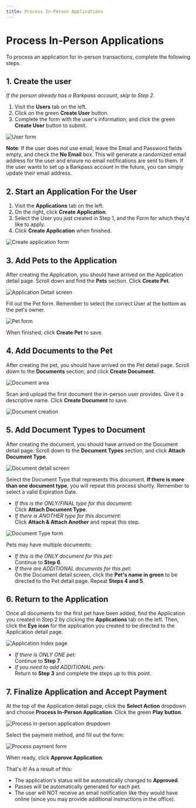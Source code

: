 ```yaml
---
title: Process In-Person Applications
---
```

# Process In-Person Applications

To process an application for in-person transactions, complete the following steps.

## 1. Create the user

_If the person already has a Barkpass account, skip to Step 2_.

1. Visit the **Users** tab on the left.
2. Click on the green **Create User** button.
3. Complete the form with the user's information, and click the green **Create User** button to submit.

![User form](/images/uploads/screen-shot-2019-12-03-at-7.37.34-am.png)

**Note**: If the user does not use email, leave the Email and Password fields empty, and check the **No Email** box. This will generate a randomized email address for the user and ensure no email notifications are sent to them. If the user wants to set up a Barkpass account in the future, you can simply update their email address.

## 2. Start an Application For the User

1. Visit the **Applications** tab on the left.
2. On the right, click **Create Application**.
3. Select the User you just created in Step 1, and the Form for which they'd like to apply.
4. Click **Create Application** when finished.

![Create application form](/images/uploads/screen-shot-2019-12-03-at-7.41.57-am.png)

## 3. Add Pets to the Application

After creating the Application, you should have arrived on the Application detail page. Scroll down and find the **Pets** section. Click **Create Pet**.

![Application Detail screen](/images/uploads/screen-shot-2019-12-03-at-7.44.29-am.png)

Fill out the Pet form. Remember to select the correct User at the bottom as the pet's owner.

![Pet form](/images/uploads/screen-shot-2019-12-03-at-7.45.44-am.png)

When finished, click **Create Pet** to save.

## 4. Add Documents to the Pet

After creating the pet, you should have arrived on the Pet detail page. Scroll down to the **Documents** section, and click **Create Document**.

![Document area](/images/uploads/screen-shot-2019-12-03-at-7.49.08-am.png)

Scan and upload the first document the in-person user provides. Give it a descriptive name. Click **Create Document** to save.

![Document creation](/images/uploads/screen-shot-2019-12-03-at-7.50.57-am.png)

## 5. Add Document Types to Document

After creating the document, you should have arrived on the Document detail page. Scroll down to the **Document Types** section, and click **Attach Document Type**.

![Document detail screen](/images/uploads/screen-shot-2019-12-03-at-7.53.53-am.png)

Select the Document Type that represents this document. **If there is more than one document type**, you will repeat this process shortly. Remember to select a valid Expiration Date.

* _If this is the ONLY/FINAL type for this document:_\
  Click **Attach Document Type**.
* _If there is ANOTHER type for this document:_\
  Click **Attach & Attach Another** and repeat this step.

![Document Type form](/images/uploads/screen-shot-2019-12-03-at-7.55.31-am.png)

Pets may have multiple documents:

* _If this is the ONLY document for this pet:_\
  Continue to **Step 6**.
* _If there are ADDITIONAL documents for this pet:_\
  On the Document detail screen, click the **Pet's name in green** to be directed to the Pet detail page. Repeat **Steps 4 and 5**.

## 6. Return to the Application

Once all documents for the first pet have been added, find the Application you created in Step 2 by clicking the **Applications** tab on the left. Then, click the **Eye icon** for the application you created to be directed to the Application detail page.

![Application Index page](/images/uploads/screen-shot-2019-12-03-at-8.02.44-am.png)

* _If there is ONLY ONE pet:_\
  Continue to **Step 7**.
* _If you need to add ADDITIONAL pets:_\
  Return to **Step 3** and complete the steps up to this point.

## 7. Finalize Application and Accept Payment

At the top of the Application detail page, click the **Select Action** dropdown and choose **Process In-Person Application**. Click the green **Play button**.

![Process in-person application dropdown](/images/uploads/screen-shot-2019-12-03-at-8.05.32-am.png)

Select the payment method, and fill out the form:

![Process payment form](/images/uploads/screen-shot-2019-12-03-at-8.08.19-am.png)

When ready, click **Approve Application**.

That's it! As a result of this:

* The application's status will be automatically changed to **Approved**.
* Passes will be automatically generated for each pet.
* The user will NOT receive an email notification like they would have online (since you may provide additional instructions in the office).
